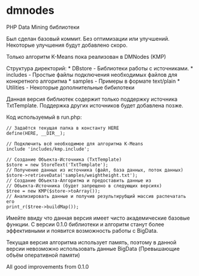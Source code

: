 # dmnodes
PHP Data Mining библиотеки

Был сделан базовый коммит. Без оптимизации или улучшений.
Некоторые улучшения будут добавлено скоро.

Только алгоритм K-Means пока реализован в DMNodes (KMP)

Структура директорий:
	* DBstore - Библиотеки работы с источниками. 
	* includes - Простые файлы подключения необходимых файлов для конкретного алгоритма
	* samples - Примеры в формате text/plain
	* Utilities - Некоторые дополнительные бибилотеки
	
Данная версия библиотек содержит только поддержку источника TxtTemplate.
Поддержка других источников будет добавлена позже.

Код используемый в run.php:

	// Задаётся текущая папка в константу HERE
	define(HERE, __DIR__);

	// Подключить всё необходимое для алгоритма K-Means
	include 'includes/kmp.include';
	
	// Создание Объекта-Источника (TxtTemplate)
	$store = new StoreText('TxtTemplate');
	// Получение данных из источника (файл, база данных, поток данных)
	$store->retrieveData('samples/weightheight.txt');
	// Создание Объекта-Алгоритма и предоставить данные из 
	// Объекта-Источника (будет запрещено в следующих версиях)
	$tree = new KMP($store->toArray());
	// Анализировать данные и получив результирубщий массив распечатать его
	print_r($tree->buildMap());

Имейте ввиду что данная версия имеет чисто академические базовые функции.
С версии 0.1.0 библиотеки и алгоритм станут более эффективными и появится возможность работы с BigData.

Текущая версия алгоритма использует память, поэтому в данной 
версии невозможно использовать данные BigData (Превышающие объём оперативной памяти)

All good improvements from 0.1.0
